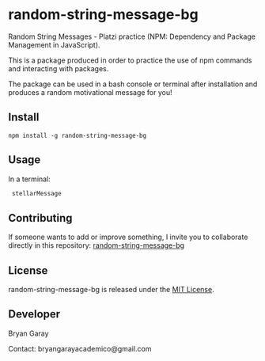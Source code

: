 # random-string-message-bg
<p>Random String Messages - Platzi practice (NPM: Dependency and Package Management in JavaScript).</p>
This is a package produced in order to practice the use of npm commands and interacting with packages. 
<p>The package can be used in a bash console or terminal after installation and produces a random motivational message for you!</p>

## Install

```npm
npm install -g random-string-message-bg
```

## Usage
In a terminal:
```bash
 stellarMessage
```

## Contributing

If someone wants to add or improve something, I invite you to collaborate directly in this repository: [random-string-message-bg](https://github.com/BryanGaray99/random-string-message-bg)

## License

random-string-message-bg is released under the [MIT License](https://opensource.org/licenses/MIT).

## Developer
<p>Bryan Garay</p>
<p>Contact: bryangarayacademico@gmail.com</p>
